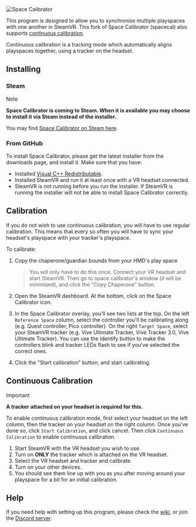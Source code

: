 <picture>
  <source media="(prefers-color-scheme: dark)" srcset="https://github.com/hyblocker/OpenVR-SpaceCalibrator/blob/develop/.github/logo_light.png?raw=true">
  <source media="(prefers-color-scheme: light)" srcset="https://github.com/hyblocker/OpenVR-SpaceCalibrator/blob/develop/.github/logo_dark.png?raw=true">
  <img alt="Space Calibrator" src="https://github.com/hyblocker/OpenVR-SpaceCalibrator/blob/develop/.github/logo.png?raw=true">
</picture>

This program is designed to allow you to synchronise multiple playspaces with one another in SteamVR. This fork of Space Calibrator (spacecal) also supports [continuous calibration](#continuous-calibration).

Continuous calibration is a tracking mode which automatically aligns playspaces together, using a tracker on the headset.

## Installing

### Steam

> [!NOTE]  
> **Space Calibrator is coming to Steam. When it is available you may choose to install it via Steam instead of the installer.**

You may find [Space Calibrator on Steam here](https://s.team/a/3368750).

### From GitHub

To install Space Calibrator, please get the latest installer from the downloads page, and install it. Make sure that you have:
- Installed [Visual C++ Redistributable](https://aka.ms/vs/17/release/vc_redist.x64.exe).
- Installed SteamVR and run it at least once with a VR headset connected.
- SteamVR is not running before you run the installer. If SteamVR is running the installer will not be able to install Space Calibrator correctly.

## Calibration

If you do not wish to use continuous calibration, you will have to use regular calibration. This means that every so often you will have to sync your headset's playspace with your tracker's playspace.

To calibrate:
1. Copy the chaperone/guardian bounds from your HMD's play space
   > You will only have to do this once. Connect your VR headset and start SteamVR. Then go to space calibrator's window (it will be minimised), and click the "Copy Chaperone" button.

2. Open the SteamVR dashboard. At the bottom, click on the Space Calibrator icon.
3. In the Space Calibrator overlay, you'll see two lists at the top. On the left `Reference Space` column, select the controller you'll be calibrating along (e.g. Quest controller, Pico controller). On the right `Target Space`, select your SteamVR tracker (e.g. Vive Ultimate Tracker, Vive Tracker 3.0, Vive Ultimate Tracker). You can use the Identify button to make the controllers blink and tracker LEDs flash to see if you've selected the correct ones.
4. Click the "Start calibration" button, and start calibrating.

## Continuous Calibration

> [!IMPORTANT]  
> **A tracker attached on your headset is required for this.**

To enable continuous calibration mode, first select your headset on the left column, then the tracker on your headset on the right column. Once you've done so, click `Start Calibration`, and click cancel. Then click `Continuous Calibration` to enable continuous calibration.

1. Start SteamVR with the VR headset you wish to use.
2. Turn on **ONLY** the tracker which is attached on the VR headset.
3. Select the VR headset and tracker and calibrate.
4. Turn on your other devices.
5. You should see them line up with you as you after moving around your playspace for a bit for an initial calibration.


## Help

If you need help with setting up this program, please check the [wiki](https://github.com/pushrax/OpenVR-SpaceCalibrator/wiki), or join the [Discord server](https://discord.gg/ja3WgNjC3z).
